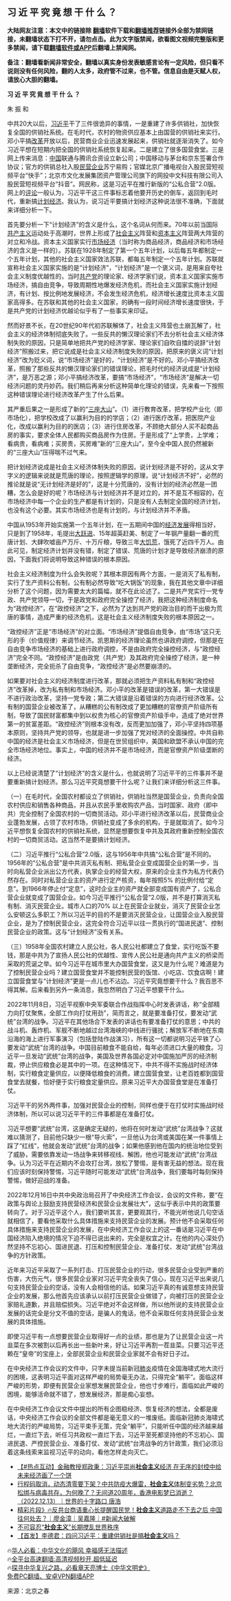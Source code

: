  <!-- 面包屑导航 --> <h2>习 近 平 究 竟 想 干 什 么 ？</h2> <p class="notice"><b>大陆网友注意：本文中的链接除 <a href="https://github.com/bannedbook/fanqiang" >翻墙</a>软件下载和<a href="https://github.com/killgcd/justmysocks/blob/master/README.md">翻墙推荐</a>链接外全部为禁网链接，未翻墙状态下打不开，请勿点击。此为文字版禁闻，欲看图文视频完整版和更多禁闻，请下载<a href="https://github.com/bannedbook/fanqiang">翻墙软件或APP</a>后翻墙上禁闻网。</p><p>备注：翻墙看新闻非常安全，翻墙以真实身份发表敏感言论有一定风险，但只看不说则没有任何风险，翻的人太多，政府管不过来，也不管。信息自由是天赋人权，请放心大胆的翻墙。</b></p>  <div class="entry"> <p><strong>习 近 平 究 竟 想 干 什 么 ？</strong></p> <p>朱 振 和</p> <p  >中共20大以后，<a href="https://www.bannedbook.org/bnews/tag/%e4%b9%a0%e8%bf%91%e5%b9%b3/" class="st_tag internal_tag" rel="tag" title="标签 习近平 下的日志">习近平</a>干了三件很诡异的事情，一是重建了许多供销社，加快恢复全国的供销社系统。在毛时代，农村的物资供应基本上由国营的供销社来实行。邓小平搞<a href="https://www.bannedbook.org/bnews/tag/%e6%94%b9%e9%9d%a9/" class="st_tag internal_tag" rel="tag" title="标签 改革 下的日志">改革</a>开放以后，民营商业企业迅速发展起来，供销社就逐渐消失了。如今习近平想在短期内把全国的供销社系统恢复起来。二是建立了很多国营食堂。三是网上传来消息：<span class='wp_keywordlink_affiliate'><a href="https://www.bannedbook.org/" title="中国" target="_blank">中国</a></span>联通与腾讯合资设立新公司；中国移动与茅台和京东签署合作协议；官方的供销总社入股<a href="https://www.bannedbook.org/bnews/tag/%E6%B0%91%E8%90%A5%E4%BC%81%E4%B8%9A/" class="st_tag internal_tag" rel="tag" title="标签 民营企业 下的日志">民营企业</a>苏宁易购；官媒北京广播电视台入股民营短视频平台&ldquo;快手&rdquo;；北京市文化发展集团资产管理公司旗下的网投中文科技有限公司入股民营短视频平台&ldquo;抖音&rdquo;。网民称，这是习近平在推行新版的&ldquo;公私合营&rdquo;2.0版。网上的<span class='wp_keywordlink_affiliate'><a href="https://www.bannedbook.org/bnews/comments/" title="新闻评论" target="_blank">评论</a></span>一般认为，习近平干这三件事标志着他要开历史的倒车，返回到毛时代，重新搞<a href="https://www.bannedbook.org/bnews/tag/%e8%ae%a1%e5%88%92%e7%bb%8f%e6%b5%8e/" class="st_tag internal_tag" rel="tag" title="标签 计划经济 下的日志">计划经济</a>。我认为，说习近平要搞计划经济这种说法很不准确，下面就来详细分析一下。</p> <p  >首先要分析一下&ldquo;计划经济&rdquo;的含义是什么，这个名词从何而来。70年以前当国际<span class='wp_keywordlink'><a href="https://www.bannedbook.org/forum2/topic6177.html" title="《共产主义的终极目的》" target="_blank">共产主义</a></span>运动处于高潮时，世界上形成了<a href="https://www.bannedbook.org/bnews/tag/%e7%a4%be%e4%bc%9a%e4%b8%bb%e4%b9%89/" class="st_tag internal_tag" rel="tag" title="标签 社会主义 下的日志">社会主义</a>阵营和<span class='wp_keywordlink'><a href="https://www.bannedbook.org/forum2/topic920.html" title="资本主义与自由" target="_blank">资本主义</a></span>阵营两大阵营的对立和冷战。资本主义国家实行<a href="https://www.bannedbook.org/bnews/tag/%e5%b8%82%e5%9c%ba%e7%bb%8f%e6%b5%8e/" class="st_tag internal_tag" rel="tag" title="标签 市场经济 下的日志">市场经济</a>（当时称为商品经济，商品经济和市场经济的含义是一样的）。苏联在1928年制定了第一个五年计划，以后每五年都制定一个五年计划，其他的社会主义国家效法苏联，都每五年制定一个五年计划。苏联就宣称社会主义国家实施的是&ldquo;计划经济&rdquo;，&ldquo;计划经济&rdquo;是一个褒义词，是用来自夸社会主义制度优越性的，当时<a href="https://www.bannedbook.org/bnews/tag/%e5%85%b1%e4%ba%a7%e5%85%9a/" class="st_tag internal_tag" rel="tag" title="标签 共产党 下的日志">共产党</a>的理论家、经济学家们说，资本主义国家实施市场经济，搞自由竞争，导致周期性地爆发经济危机，而社会主义国家实施计划经济，有计划、按比例地发展经济，不会发生经济危机，经济增长速度比资本主义国家高得多。在苏联和其他的社会主义国家，的确有一段时间经济增长速度很快，于是共产党的计划经济优越论似乎有了一些事实来印证。</p> <p  >然而好景不长，在20世纪90年代初苏联解体了，社会主义阵营也土崩瓦解了，社会主义的经济体制彻底失败了。一些反共的懒汉理论家们不去分析社会主义经济体制失败的原因，只是简单地把共产党的经济学家、理论家们自吹自擂的说辞&ldquo;计划经济&rdquo;照搬过来，把它说成是社会主义经济制度失败的原因，把原来的褒义词&ldquo;计划经济&rdquo;改为贬义词，说&ldquo;市场经济&rdquo;是好的，&ldquo;计划经济&rdquo;是不好的。邓小平搞经济改革，照搬了那些反共的懒汉理论家们的错误理论，把毛时代的经济说成是&ldquo;计划经济&rdquo;，是万恶之源；邓小平搞经济改革，要搞&ldquo;市场经济&rdquo;，&ldquo;市场经济&rdquo;是解决一切经济问题的灵丹妙药。我们稍后再来分析这种简单化理论的错误，先来看一下按照这种错误理论进行经济改革产生了什么后果。</p> <p  >其严重后果之一是形成了新的&ldquo;<span class='wp_keywordlink'><a href="https://www.bannedbook.org/forum11/topic333.html" title="禁片：民族主义和三座大山" target="_blank">三座大山</a></span>&rdquo;。（1）进行教育改革，把学校产业化（即市场化），把学校改成了以赢利为目的的学店；（2）进行医疗改革，把医院产业化，改成以赢利为目的的医店；（3）进行住房改革，不顾绝大部分人买不起商品房的事实，要求全体人民都购买商品房作为住房。于是形成了&ldquo;上学贵，上学难；看病贵，看病难；买房贵，买房难&rdquo;新的&ldquo;三座大山&rdquo;，至今全中国人民仍然被新的&ldquo;三座大山&rdquo;压得喘不过气来。</p>  <p  >把计划经济说成是社会主义经济体制失败的原因，说计划经济是不好的，这从文字字义的逻辑来说就是荒唐的理论，按照逻辑学的原理，说&ldquo;计划经济不好&rdquo;，必然的推论就是说&ldquo;无计划经济是好的&rdquo;，这是十分荒唐的，没有计划的经济必然是一团糟，怎么会是好的呢？市场经济与计划经济并不是对立的，并不是互不相容的，在市场经济中每一个企业的生产都是有计划的，只是没有人去制定全国的经济计划，也没有这个必要。其实市场经济也是有计划的，与计划经济并不矛盾。</p> <p  >中国从1953年开始实施第一个五年计划，在一五期间中国的<span class='wp_keywordlink'><a href="https://www.bannedbook.org/forum2/topic869.html" title="宪政、法治和经济发展——走向市场经济的制度保障" target="_blank">经济发展</a></span>得相当好，只是到了1958年，毛提出<span class='wp_keywordlink'><a href="https://www.bannedbook.org/forum2/topic242.html" title="大跃进亲历记" target="_blank">大跃进</a></span>、15年超英赶美、制定了一年钢产量翻一番的荒唐计划、大肆吹嘘亩产万斤、十万斤粮，导致三年<span class='wp_keywordlink'><a href="https://www.bannedbook.org/forum2/topic255.html" title="https://www.bannedbook.org/forum2/topic255.html" target="_blank">大饥荒</a></span>，饿死了近四千万人。由此可见，制定经济计划并没有错，制定了错误、荒唐的计划才是导致经济崩溃的原因，下面我们将说明导致这种错误的根本原因。</p> <p  >社会主义经济制度为什么会失败呢？其根本原因有两个方面，一是消灭了私有制，实行了生产资料公有制，公有制必然导致&ldquo;吃大锅饭&rdquo;的现象，我在其他文章中详细分析了这个问题，因为需要太大的篇幅，就不在此论述了。二是共产党实行一党专政、共产党领导一切，于是政党和政府完全操控了经济，我把这种经济制度命名为&ldquo;政控经济&rdquo;，在&ldquo;政控经济&rdquo;之下，必然为了达到共产党的政治目的而干出极为荒唐的事情，造成严重的经济危机，这是社会主义经济制度失败的根本原因之一。</p> <p  >&ldquo;政控经济&rdquo;正是&ldquo;市场经济&rdquo;的对立面。&ldquo;市场经济&rdquo;提倡自由竞争，由&ldquo;市场&rdquo;这只无形的手（价值规律）来调节经济。凯恩斯的经济理论虽然也讲政府调控，但那是在自由竞争市场经济的基础上进行政府调控，不是由政府完全操控经济，与&ldquo;政控经济&rdquo;完全不同。&ldquo;政控经济&rdquo;是由政党（共产党）及其政府完全操控了经济，是一种垄断经济，完全扼杀了自由竞争，&ldquo;政控经济&rdquo;是必然要崩溃的。</p> <p  >如果要对社会主义的经济制度进行改革，那就必须把生产资料私有制和&ldquo;政控经济&rdquo;改革掉，改为私有制和市场经济。邓小平的改革是错误的改革，第一大错误是不进行政治改革，坚持一党专政；第二大错误是沿着错误的方向进行经济改革。公有制的国营企业被改革了，从糟糕的公有制改成了更加糟糕的官僚资产阶级所有制，导致了国民财富都集中到以权贵为核心的官僚资产阶级手中，造成了绝对世界第一的贫富差距。&ldquo;政控经济&rdquo;则根本没有改，反而更加加强了，邓小平坚持四项基本原则，坚持共产党的领导，也就是进一步加强了党对经济的全面操控。中共自称中国的经济是社会主义市场经济，但是在世贸组织中，美国和欧盟不承认中国的完全市场经济地位。事实上，中国的经济并不是市场经济，而是官僚资产阶级垄断的经济。</p> <p  >以上已经说清楚了&ldquo;计划经济&rdquo;的含义是什么，也就说明了习近平干的三件事并不是要重新搞计划经济。那么习近平究竟想要干什么呢？让我们来详细分析这三件事。</p>  <p  >（一）在毛时代，全国农村都设立了供销社，供销社当然是国营企业，负责向全国农村供应和销售各种商品，并且从农民手里收购农产品，当时国家、政府（即中共）完全控制了全国农村的一切商贸活动。邓小平进行经济改革以后，民营商业企业蓬勃发展，占领了农村市场，供销社变成了多余的机构，于是就取消了。如今习近平想恢复全国农村的供销社系统，显然是想要恢复中共及其政府重新控制全国农村的一切商贸活动。这当然不是要搞计划经济。</p> <p  >（二）习近平推行&ldquo;公私合营&rdquo;2.0版，这与1956年中共搞&ldquo;公私合营&rdquo;是不同的。1956年的&ldquo;公私合营&rdquo;是中共消灭私有制、把私营企业变成国营企业的第一步，当时向私营企业派出公方代表，执掌企业的经营大权，原来的企业主作为私方代表仍然存在。同时对私营企业主的资产进行定产核资，每年按照5% 的比例付给&ldquo;定息&rdquo;。到1966年停止付&ldquo;定息&rdquo;，这时企业主的资产就全部变成国有资产了，公私合营企业就变成了国营企业。如今习近平推行&ldquo;公私合营&rdquo;2.0版，并不是打算消灭私有制、消灭民营企业。城市人口的70% 以上在民营企业就业，消灭了民营企业怎么安顿这么多职工？所以习近平的目的不是要消灭民营企业，让国营企业入股民营企业，是为了控制民营企业，这完全符合习近平以往一贯执行的&ldquo;国进民退&rdquo;、控制民营企业的政策。这与&ldquo;计划经济&rdquo;没有关系。</p> <p  >（三）1958年全国农村建立人民公社，各人民公社都建立了食堂，实行吃饭不要钱，那是中共为了宣扬人民公社的优越性、宣传人民公社是通向共产主义的桥梁而采取的荒诞之举。如今习近平在城市里大办国营食堂，这又是为什么呢？难道是为了控制民营企业吗？建立国营食堂并不能控制民营的饭馆、小吃店、饮食店啊！建立国营食堂与&ldquo;计划经济&rdquo;更是一点儿也不沾边。习近平究竟想要干什么？我百思不得其解。后来看到另外一条消息，我忽然明白了习近平想要干什么。</p> <p  >2022年11月8日，习近平视察中央军委联合作战指挥中心时发表讲话，称&ldquo;全部精力向打仗聚焦，全部工作向打仗用劲&rdquo;，简而言之，就是要准备打仗，要发动&ldquo;武统&rdquo;台湾的战争。习近平在其他场合下发表的讲话也有要准备打仗的意思；中共的战斗机、轰炸机、军舰不断地越过台湾海峡的中线进行骚扰；解放军不断地在东南沿海的海上进行军事演习（包括登陆作战演习），所有这一切都说明习近平铁了心要发动&ldquo;武统&rdquo;台湾的战争。中国目前粮食不能自给，每年必须进口大量的粮食。习近平一旦发动&ldquo;武统&rdquo;台湾的战争，美国及世界各国必定对中国施加严厉的经济制裁，停止供应粮食必是其中的一项。在这种情况下，中共不得不实施战时经济体制，实行粮食定量供应，以便降低粮食的消费。建立国营食堂，让老百姓都到国营食堂去就餐，恰好便于实行粮食定量供应。原来习近平大办国营食堂是在准备打仗。</p> <p  >习近平干的另外两件事，加强对民营企业的控制，同样也便于在打仗时实施战时经济体制，所以可以说习近平干的三件事都是在准备打仗。</p> <p  >习近平想要&ldquo;武统&rdquo;台湾，这是确定无疑的，他将在何时发动&ldquo;武统&rdquo;台湾战争？这就难以猜测了，目前他只缺少一根&ldquo;导火索&rdquo;，一旦他认为台湾或美国在某一件事情上踩了&ldquo;红线&rdquo;，他就会发动&ldquo;武统&rdquo;台湾的战争；如果他感到他在国内的统治地位受到了威胁，需要依靠发动一场战争来转移视线、解困，他也可能发动&ldquo;武统&rdquo;台湾战争。认为习近平在近期内不会攻打台湾，放松了警惕，是有害无益的想法。现在我们应该时刻保持警惕，习近平随时可能发动&ldquo;武统&rdquo;台湾战争，我们要每时每刻保持警惕，做好迎战的准备。</p>  <p  >2022年12月16日中共中央政治局召开了中央经济工作会议，会议的文件称，要&ldquo;在政策与舆论上鼓励支持民营经济和民营企业发展壮大&rdquo;，这似乎表示中共的政策要转向了。对于习近平这个人，我们要听其言，更要观其行，不能光听他说几句空话就相信了，要看他采取什么具体措施来支持民营企业的发展。预计他不会采取任何具体措施来支持民营企业的发展，在中央经济工作会议上的这一番话是习近平在中国经济陷入绝境的情况下迫不得已说出来的，完全是权宜之计。在他的内心深处仍然坚持不忘初心、国进民退、打压和控制民营企业、准备打仗、发动&ldquo;武统&rdquo;台湾战争的方针政策。</p> <p  >近年来习近平采取了一系列打击、打压民营企业的行动，很多民营企业受到严重的伤害，大伤元气，很多民营企业家对习近平完全丧失了信心，现在习近平出来说几句支持民营企业的空话，没有人会相信他的话。如果习近平真的有诚意想支持民营企业的发展，那么他首先应该承认以前打压民营企业做错了，向被打压的民营企业家赔礼道歉，并且赔偿损失。习近平绝对不会这样做，所以他所说的支持民营企业发展的话完全是分文不值的空话，是骗人的鬼话，他不会采取任何支持民营企业发展的具体措施。</p> <p  >即使习近平有一点想要民营企业取得好一点的业绩，那也是为了让民营企业这一片韭菜在多次被割以后再长出一些新叶来，好让习近平再割一茬韭菜。只要习近平还赖在&ldquo;皇帝&rdquo;的宝座上，全部民营企业和民营企业家就不会有好日子过。</p> <p  >在中央经济工作会议的文件中，只字未提当前新冠<a href="https://www.bannedbook.org/bnews/tag/%e8%82%ba%e7%82%8e/" class="st_tag internal_tag" rel="tag" title="标签 肺炎 下的日志">肺炎</a>疫情在全国海啸式地大流行的困境，这表明习近平面对这样严峻的局势毫无办法，只得完全&ldquo;躺平&rdquo;。面临这样严峻的形势，即便有民营企业家想发展民营企业，他也寸步难行，面临如此严峻的困境，能够活命就不错了，想发展经济，那是痴心妄想。</p> <p  >在中央经济工作会议文件中提出的所有企图稳经济、恢复经济的想法，全都是废话，中央经济工作会议的全部文件都是毫无意义的一堆废纸。面临新冠肺炎海啸式地大流行的严峻局势，习近平束手无策，完全&ldquo;躺平&rdquo;，只能听任中国的经济越来越烂，一直烂下去，听任习共政权一直烂下去，习近平至死都坚持他的不忘初心、国进民退、严控民营企业、准备打仗、发动&ldquo;武统&rdquo;台湾战争的方针政策，我们必须沿着这条线索来监视习近平的动向，看他怎样走向灭亡。</p> <!--<div id="taboola-mid-1"></div>--><ul class='op-related-articles' title='相关阅读'> <li><a href='https://www.bannedbook.org/bnews/bannedvideo/20221221/1826077.html' target='_blank'>【#热点互动】金融教授郑政秉：习近平崇尚<b>社会主义</b>经济 在无序的封控中给未来经济画了一个饼</a></li> <li><a href='https://www.bannedbook.org/bnews/sohnews/20221213/1823070.html' target='_blank'>行程码取消，动态清零要下架？中共防疫大爆雷，<b>社会主义</b>体制变劣势？北京松绑与病毒共存，为何晚了？无间道20周年，香港电影梦已消逝？（2022.12.13）｜世界的十字路口 唐浩</a></li> <li><a href='https://www.bannedbook.org/bnews/sohnews/20221207/1820789.html' target='_blank'>精彩片段》🔥反共台商语重心长提醒国民党！<b>社会主义</b>道路走不下去之后 中国往何处去？｜廖金漳｜吴嘉隆｜#新闻大破解</a></li> <li><a href='https://www.bannedbook.org/bnews/baitai/20221128/1816968.html' target='_blank'>不可容忍“<b>社会主义</b>”长期搅乱世界秩序</a></li> <li><a href='https://www.bannedbook.org/bnews/comments/20221128/1816886.html' target='_blank'>【首发】李德君：四问习近平：重建供销社是搞<b>社会主义</b>吗？</a></li> </ul> <p class="texttj"> 🔥<a href="https://www.bannedbook.org/bnews/comments/20220220/1694796.html" target="_blank">华人必看：中华文化的飓风 幸福感无法描述</a><br/> 🔥<a href="https://github.com/bannedbook/fanqiang/wiki/V2ray%E6%9C%BA%E5%9C%BA" target="_blank">全平台高速翻墙:高清视频秒开,超低延迟</a><br/> 🔥<a href="https://www.bannedbook.org/bnews/comments/20220808/1768773.html" target="_blank">探寻中华复兴之路，必看章天亮博士《中华文明史》</a><br/> <a href="https://github.com/bannedbook/fanqiang/wiki/%E7%A6%81%E9%97%BB%E7%BD%91%E5%AE%89%E5%8D%93%E7%BF%BB%E5%A2%99%E6%96%B0%E9%97%BBAPP" target="_blank">免费PC翻墙、安卓VPN翻墙APP</a><br/> </p> <p>来源：北京之春</p><a name='sharetosocial'></a> <div style="margin-bottom:5px;padding-bottom:5px;clear:both"> <div id="archive-pix-1" class="banner-ads"> <!-- AuctionX Display platform tag START --> <div id="27602x728x90x621x_ADSLOT1" clicktrack="%%CLICK_URL_ESC%%"></div>  <!-- AuctionX Display platform tag END --> </div> <div id="archive-pix-2" class="banner-ads"> <!-- AuctionX Display platform tag START --> <div id="27556x300x250x621x_ADSLOT1" clicktrack="%%CLICK_URL_ESC%%" style="margin:0 auto;text-align:center"></div>  <!-- AuctionX Display platform tag END --> </div> </div>  <div id="archive-pix-1" class="banner-ads"> <!-- AuctionX Display platform tag START --> <div id="27603x728x90x621x_ADSLOT1" clicktrack="%%CLICK_URL_ESC%%"></div>  <!-- AuctionX Display platform tag END --> </div> </div><!--END ENTRY--> 